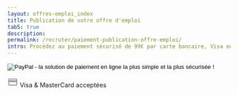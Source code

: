 ```yaml
---
layout: offres-emploi_index
title: Publication de votre offre d'emploi
tab5: true
description:
permalink: /recruter/paiement-publication-offre-emploi/
intro: Procédez au paiement sécurisé de 99€ par carte bancaire, Visa ou MasterCard depuis le site de PayPal.
---
```

<form action="https://www.paypal.com/cgi-bin/webscr" method="post" target="_top">
<input type="hidden" name="cmd" value="_s-xclick">
<input type="hidden" name="hosted_button_id" value="4LFADH7P9UXKN">
<input type="image" src="https://s3-eu-west-1.amazonaws.com/mdw-images/large/bouton-payer-via-paypal.png" border="0" name="submit" alt="PayPal - la solution de paiement en ligne la plus simple et la plus sécurisée !">
<img alt="" border="0" src="https://www.paypalobjects.com/fr_FR/i/scr/pixel.gif" width="1" height="1">
</form>
<div class="row text-center">
	<div class="small-12 columns">
		<span class="section-header-titre">
			<svg class="ic-block-h24" fill="#999999" height="24" viewBox="0 0 24 24" width="24" xmlns="http://www.w3.org/2000/svg">
		    <path d="M0 0h24v24H0z" fill="none"/>
		    <path d="M20 4H4c-1.11 0-1.99.89-1.99 2L2 18c0 1.11.89 2 2 2h16c1.11 0 2-.89 2-2V6c0-1.11-.89-2-2-2zm0 14H4v-6h16v6zm0-10H4V6h16v2z"/>
			</svg> 
			Visa &amp; MasterCard acceptées
		</span>
	</div>
</div>